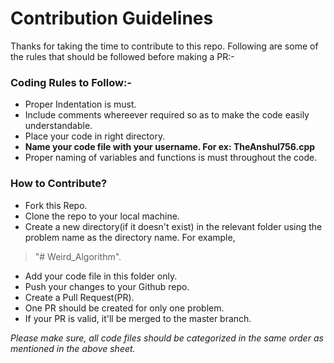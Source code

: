 
# Contribution Guidelines
Thanks for taking the time to contribute to this repo. Following are some of the rules that should be followed before making a PR:-

### Coding Rules to Follow:- 

* Proper Indentation is must.
* Include comments whereever required so as to make the code easily understandable.
* Place your code in right directory.
* **Name your code file with your username. For ex: TheAnshul756.cpp**
* Proper naming of variables and functions is must throughout the code.

### How to Contribute?

- Fork this Repo.
- Clone the repo to your local machine.
- Create a new directory(if it doesn't exist) in the relevant folder using the problem name as the directory name.
For example, 

>"# Weird_Algorithm".

- Add your code file in this folder only.
- Push your changes to your Github repo.
- Create a Pull Request(PR).
- One PR should be created for only one problem.
- If your PR is valid, it'll be merged to the master branch.


_Please make sure, all code files should be categorized in the same order as mentioned in the above sheet._
